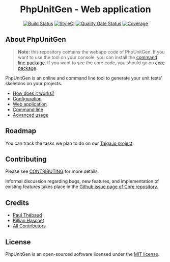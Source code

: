 <h1 align="center">PhpUnitGen - Web application</h1>

<p align="center">
<a href="https://travis-ci.org/paul-thebaud/phpunitgen-webapp" target="_blank"><img src="https://travis-ci.org/paul-thebaud/phpunitgen-webapp.svg?branch=master" alt="Build Status"></a>
<a href="https://github.styleci.io/repos/190246860" target="_blank"><img src="https://github.styleci.io/repos/190246860/shield?branch=master&style=flat" alt="StyleCI"></a>
<a href="https://sonarcloud.io/dashboard?id=paul-thebaud_phpunitgen-webapp" target="_blank"><img src="https://sonarcloud.io/api/project_badges/measure?project=paul-thebaud_phpunitgen-webapp&metric=alert_status" alt="Quality Gate Status"></a>
<a href="https://sonarcloud.io/dashboard?id=paul-thebaud_phpunitgen-webapp" target="_blank"><img src="https://sonarcloud.io/api/project_badges/measure?project=paul-thebaud_phpunitgen-webapp&metric=coverage" alt="Coverage"></a>
</p>

## About PhpUnitGen

> **Note:** this repository contains the webapp code of PhpUnitGen. If you want to use
> the tool on your console, you can install the
> [command line package](https://github.com/paul-thebaud/phpunitgen-console). 
> If you want to see the core code, you should go on
> [core package](https://github.com/paul-thebaud/phpunitgen-core).

PhpUnitGen is an online and command line tool to generate your unit tests'
skeletons on your projects.

- [How does it works?](https://phpunitgen.io/docs#/en/how-does-it-works)
- [Configuration](https://phpunitgen.io/docs#/en/configuration)
- [Web application](https://phpunitgen.io/docs#/en/webapp)
- [Command line](https://phpunitgen.io/docs#/en/command-line)
- [Advanced usage](https://phpunitgen.io/docs#/en/advanced-usage)

## Roadmap

You can track the tasks we plan to do on our
[Taiga.io project](https://tree.taiga.io/project/paul-thebaud-phpunitgen/kanban).

## Contributing

Please see [CONTRIBUTING](CONTRIBUTING.md) for more details.

Informal discussion regarding bugs, new features, and implementation of
existing features takes place in the
[Github issue page of Core repository](https://github.com/paul-thebaud/phpunitgen-core/issues).

## Credits

- [Paul Thébaud](https://github/paul-thebaud)
- [Killian Hascoët](https://github.com/KillianH)
- [All Contributors](https://github.com/paul-thebaud/phpunitgen-core/graphs/contributors)

## License

PhpUnitGen is an open-sourced software licensed under the
[MIT license](https://opensource.org/licenses/MIT).
